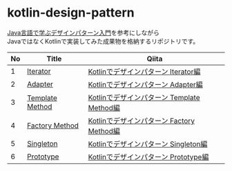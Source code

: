 # kotlin-design-pattern

[Java言語で学ぶデザインパターン入門](http://www.hyuki.com/dp/)を参考にしながら  
JavaではなくKotlinで実装してみた成果物を格納するリポジトリです。

| No | Title | Qiita |
| ----- | ------ | ----- |
| 1 | [Iterator](https://github.com/kaleidot725/kotlin-design-pattern/tree/master/Iterator) | [Kotlinでデザインパターン Iterator編](https://qiita.com/kaleidot725/items/4ef7849d9a9f2b42bbd3) |
| 2 | [Adapter](https://github.com/kaleidot725/kotlin-design-pattern/tree/master/Adapter)| [Kotlinでデザインパターン Adapter編](https://qiita.com/kaleidot725/items/57d942c6ccd02ede539a) |
| 3 | [Template Method](https://github.com/kaleidot725/kotlin-design-pattern/tree/master/TemplateMethod)  | [Kotlinでデザインパターン Template Method編](https://qiita.com/kaleidot725/items/1021cc0cdf1c17fc7b8d) |
| 4 | [Factory Method](https://github.com/kaleidot725/kotlin-design-pattern/tree/master/FactoryMethod)| [Kotlinでデザインパターン Factory Method編](https://qiita.com/kaleidot725/items/78ad17691bfb3c33f87d)|
| 5 | [Singleton](https://github.com/kaleidot725/kotlin-design-pattern/tree/master/Singleton)| [Kotlinでデザインパターン Singleton編](https://qiita.com/kaleidot725/items/611e00f7413c208809a3)|
| 6 | [Prototype](https://github.com/kaleidot725/kotlin-design-pattern/tree/master/Prototype) | [Kotlinでデザインパターン Prototype編](https://qiita.com/kaleidot725/items/692f75f86443acfc169c) |
